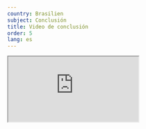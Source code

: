 ```yaml
---
country: Brasilien
subject: Conclusión
title: Video de conclusión
order: 5
lang: es
---
```

<div class="media-wrapper">
    <div class="video">
        <iframe src="https://tube.switch.ch/embed/7c64427f"  allowfullscreen></iframe>
    </div>
</div>
